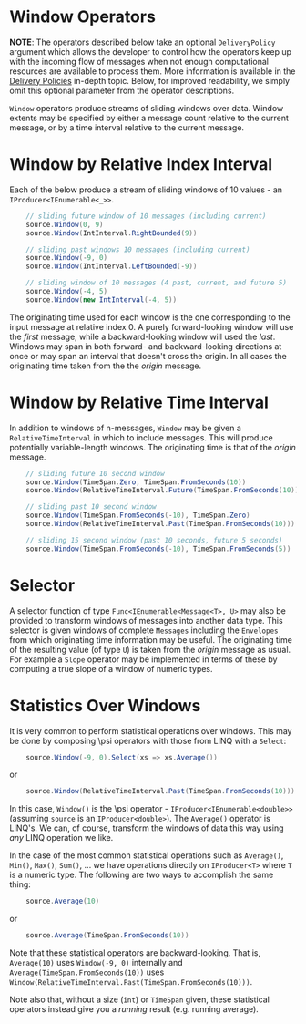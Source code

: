 # Window Operators

__NOTE__: The operators described below take an optional `DeliveryPolicy` argument which allows the developer to control how the operators keep up with the incoming flow of messages when not enough computational resources are available to process them. More information is available in the [Delivery Policies](Tutorial.DeliveryPolicies.md) in-depth topic. Below, for improved readability, we simply omit this optional parameter from the operator descriptions.

`Window` operators produce streams of sliding windows over data. Window extents may be specified by either a message count relative to the current message, or by a time interval relative to the current message.

# Window by Relative Index Interval

Each of the below produce a stream of sliding windows of 10 values - an `IProducer<IEnumerable<_>>`.

```csharp
    // sliding future window of 10 messages (including current)
    source.Window(0, 9)
    source.Window(IntInterval.RightBounded(9))

    // sliding past windows 10 messages (including current)
    source.Window(-9, 0)
    source.Window(IntInterval.LeftBounded(-9))

    // sliding window of 10 messages (4 past, current, and future 5)
    source.Window(-4, 5)
    source.Window(new IntInterval(-4, 5))
```

The originating time used for each window is the one corresponding to the input message at relative index 0.
A purely forward-looking window will use the _first_ message, while a backward-looking window will used the _last_.
Windows may span in both forward- and backward-looking directions at once or may span an interval that doesn't cross the origin. In all cases the originating time taken from the the _origin_ message.

# Window by Relative Time Interval

In addition to windows of n-messages, `Window` may be given a `RelativeTimeInterval` in which to include messages.
This will produce potentially variable-length windows.
The originating time is that of the _origin_ message.

```csharp
    // sliding future 10 second window
    source.Window(TimeSpan.Zero, TimeSpan.FromSeconds(10))
    source.Window(RelativeTimeInterval.Future(TimeSpan.FromSeconds(10)))

    // sliding past 10 second window
    source.Window(TimeSpan.FromSeconds(-10), TimeSpan.Zero)
    source.Window(RelativeTimeInterval.Past(TimeSpan.FromSeconds(10)))

    // sliding 15 second window (past 10 seconds, future 5 seconds)
    source.Window(TimeSpan.FromSeconds(-10), TimeSpan.FromSeconds(5))
```

# Selector

A selector function of type `Func<IEnumerable<Message<T>, U>` may also be provided to transform windows of messages into another data type.
This selector is given windows of complete `Messages` including the `Envelopes` from which originating time information may be useful.
The originating time of the resulting value (of type `U`) is taken from the _origin_ message as usual.
For example a `Slope` operator may be implemented in terms of these by computing a true slope of a window of numeric types.

# Statistics Over Windows

It is very common to perform statistical operations over windows.
This may be done by composing \\psi operators with those from LINQ with a `Select`:

```csharp
    source.Window(-9, 0).Select(xs => xs.Average())
```

or

```csharp
    source.Window(RelativeTimeInterval.Past(TimeSpan.FromSeconds(10))).Select(xs => xs.Average())
```

In this case, `Window()` is the \\psi operator - `IProducer<IEnumerable<double>>` (assuming `source` is an `IProducer<double>`).
The `Average()` operator is LINQ's.
We can, of course, transform the windows of data this way using _any_ LINQ operation we like.

In the case of the most common statistical operations such as `Average()`, `Min()`, `Max()`, `Sum()`, ... we have operations directly on `IProducer<T>` where `T` is a numeric type.
The following are two ways to accomplish the same thing:

```csharp
    source.Average(10)
```

or

```csharp
    source.Average(TimeSpan.FromSeconds(10))
```

Note that these statistical operators are backward-looking. That is, `Average(10)` uses `Window(-9, 0)` internally and `Average(TimeSpan.FromSeconds(10))` uses `Window(RelativeTimeInterval.Past(TimeSpan.FromSeconds(10)))`.

Note also that, without a size (`int`) or `TimeSpan` given, these statistical operators instead give you a _running_ result (e.g. running average).